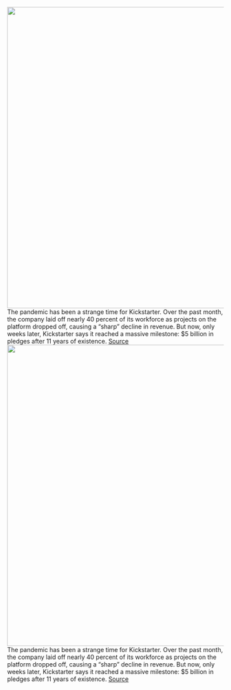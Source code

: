 <img src='https://cdn.vox-cdn.com/thumbor/OZAyILxjvfDTy2S395slyl_bNBk=/0x0:2040x1360/1200x800/filters:focal(857x517:1183x843)/cdn.vox-cdn.com/uploads/chorus_image/image/66870132/acastro_190319_1777_kickstarter_0002.0.jpg' width='700px' /><br/>
The pandemic has been a strange time for Kickstarter. Over the past month, the company laid off nearly 40 percent of its workforce as projects on the platform dropped off, causing a “sharp” decline in revenue. But now, only weeks later, Kickstarter says it reached a massive milestone: $5 billion in pledges after 11 years of existence.
<a href='https://www.theverge.com/2020/5/29/21272287/kickstarter-aziz-hasan-layoffs-update-pledge-project-crowdfunding'> Source <a/><img src='https://cdn.vox-cdn.com/thumbor/OZAyILxjvfDTy2S395slyl_bNBk=/0x0:2040x1360/1200x800/filters:focal(857x517:1183x843)/cdn.vox-cdn.com/uploads/chorus_image/image/66870132/acastro_190319_1777_kickstarter_0002.0.jpg' width='700px' /><br/>
The pandemic has been a strange time for Kickstarter. Over the past month, the company laid off nearly 40 percent of its workforce as projects on the platform dropped off, causing a “sharp” decline in revenue. But now, only weeks later, Kickstarter says it reached a massive milestone: $5 billion in pledges after 11 years of existence.
<a href='https://www.theverge.com/2020/5/29/21272287/kickstarter-aziz-hasan-layoffs-update-pledge-project-crowdfunding'> Source <a/>